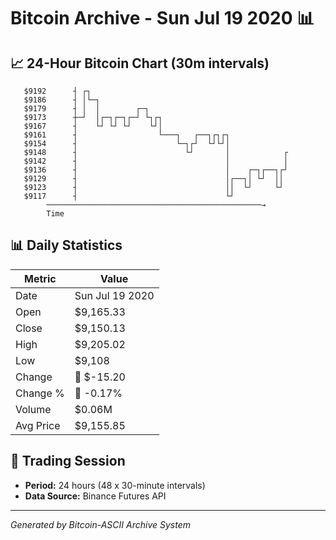 # Bitcoin Archive - Sun Jul 19 2020 📊

## 📈 24-Hour Bitcoin Chart (30m intervals)

```
   $9192      ┤ ┌┐                                             
   $9186      ┤ │└─┐                                           
   $9179      ┤ │  │        ┌─┐                                
   $9173      ┼─┘  │┌─┐┌─┐┌─┘ └┐┌┐                             
   $9167      ┤    └┘ └┘ └┘    └┘│                             
   $9161      ┤                  └───┐   ┌──┐┌┐┌┐              
   $9154      ┤                      └─┐┌┘  └┘└┘│              
   $9148      ┤                        └┘       │            ┌ 
   $9142      ┤                                 │            │ 
   $9136      ┤                                 │    ┌─┐┌──┐┌┘ 
   $9129      ┤                                 │┌──┐│ └┘  ││  
   $9123      ┤                                 ││  └┘     └┘  
   $9117      ┤                                 └┘             
        ────────────────────────────────────────────────→
        Time
```

## 📊 Daily Statistics

| Metric | Value |
|--------|-------|
| Date | Sun Jul 19 2020 |
| Open | $9,165.33 |
| Close | $9,150.13 |
| High | $9,205.02 |
| Low | $9,108 |
| Change | 🔴 $-15.20 |
| Change % | 🔴 -0.17% |
| Volume | $0.06M |
| Avg Price | $9,155.85 |

## 📅 Trading Session

- **Period:** 24 hours (48 x 30-minute intervals)
- **Data Source:** Binance Futures API

---
*Generated by Bitcoin-ASCII Archive System*

